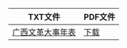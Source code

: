 | TXT文件 | PDF文件 |
| ------- | ------- |
| [广西文革大事年表](%E5%B9%BF%E8%A5%BF%E6%96%87%E9%9D%A9%E5%A4%A7%E4%BA%8B%E5%B9%B4%E8%A1%A8.txt) | [下载](%E5%B9%BF%E8%A5%BF%E6%96%87%E9%9D%A9%E5%A4%A7%E4%BA%8B%E5%B9%B4%E8%A1%A8.pdf) |
